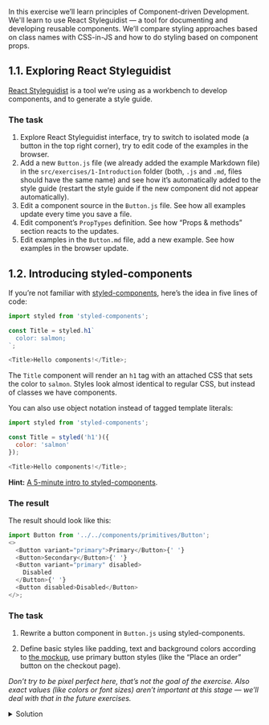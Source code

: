 In this exercise we’ll learn principles of Component-driven Development. We'll learn to use React Styleguidist — a tool for documenting and developing reusable components. We’ll compare styling approaches based on class names with CSS-in-JS and how to do styling based on component props.

## 1.1. Exploring React Styleguidist

[React Styleguidist](https://react-styleguidist.js.org/) is a tool we’re using as a workbench to develop components, and to generate a style guide.

### The task

1. Explore React Styleguidist interface, try to switch to isolated mode (a button in the top right corner), try to edit code of the examples in the browser.
1. Add a new `Button.js` file (we already added the example Markdown file) in the `src/exercises/1-Introduction` folder (both, `.js` and `.md`, files should have the same name) and see how it’s automatically added to the style guide (restart the style guide if the new component did not appear automatically).
1. Edit a component source in the `Button.js` file. See how all examples update every time you save a file.
1. Edit component’s `PropTypes` definition. See how “Props & methods” section reacts to the updates.
1. Edit examples in the `Button.md` file, add a new example. See how examples in the browser update.

## 1.2. Introducing styled-components

If you’re not familiar with [styled-components](https://www.styled-components.com/), here’s the idea in five lines of code:

```js static
import styled from 'styled-components';

const Title = styled.h1`
  color: salmon;
`;

<Title>Hello components!</Title>;
```

The `Title` component will render an `h1` tag with an attached CSS that sets the color to `salmon`. Styles look almost identical to regular CSS, but instead of classes we have components.

You can also use object notation instead of tagged template literals:

```js static
import styled from 'styled-components';

const Title = styled('h1')({
  color: 'salmon'
});

<Title>Hello components!</Title>;
```

**Hint:** [A 5-minute intro to styled-components](https://medium.freecodecamp.org/a-5-minute-intro-to-styled-components-41f40eb7cd55).

### The result

The result should look like this:

```js noeditor
import Button from '../../components/primitives/Button';
<>
  <Button variant="primary">Primary</Button>{' '}
  <Button>Secondary</Button>{' '}
  <Button variant="primary" disabled>
    Disabled
  </Button>{' '}
  <Button disabled>Disabled</Button>
</>;
```

### The task

1. Rewrite a button component in `Button.js` using styled-components.

2. Define basic styles like padding, text and background colors according to [the mockup](https://cdds.netlify.com/), use primary button styles (like the “Place an order” button on the checkout page).

_Don’t try to be pixel perfect here, that’s not the goal of the exercise. Also exact values (like colors or font sizes) aren’t important at this stage — we’ll deal with that in the future exercises._

<details>
 <summary>Solution</summary>

A component (`src/exercises/1-Introduction/Button.js`):

```js {"file": "final/Button.js", "static": true}
```

</details>

